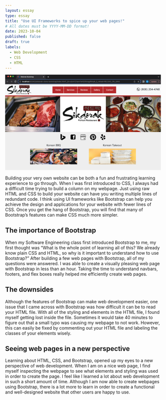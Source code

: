 ```yaml
---
layout: essay
type: essay
title: "Use UI Frameworks to spice up your web pages!"
# All dates must be YYYY-MM-DD format!
date: 2023-10-04
published: false
draft: true
labels:
  - Web Development
  - CSS
  - HTML
---
```

<img src="../img/ui-pic/bootstrap.png" width= "600">

Building your very own website can be both a fun and frustrating learning experience to go through. When I was first introduced to CSS, I always had a difficult time trying to build a column on my webpage. Just using raw HTML and CSS to build your website can have you writing multiple lines of redundant code. I think using UI frameworks like Bootstrap can help you achieve the design and applications for your website with fewer lines of CSS. Once you get the hang of Bootstrap, you will find that many of Bootstrap’s features can make CSS much more simpler.

## The importance of Bootstrap
When my Software Engineering class first introduced Bootstrap to me, my first thought was “What is the whole point of learning all of this? We already know plain CSS and HTML, so why is it important to understand how to use Bootstrap?” After building a few web pages with Bootstrap, all of my questions were answered. I was able to create a visually pleasing web page with Bootstrap in less than an hour. Taking the time to understand navbars, footers, and flex boxes really helped me efficiently create web pages.

## The downsides
Although the features of Bootstrap can make web development easier, one issue that I came across with Bootstrap was how difficult it can be to read your HTML file. With all of the styling and elements in the HTML file, I found myself getting lost inside the file. Sometimes it would take 40 minutes to figure out that a small typo was causing my webpage to not work. However, this can easily be fixed by commenting out your HTML file and labeling the classes of your elements wisely.

## Seeing web pages in a new perspective
Learning about HTML, CSS, and Bootstrap, opened up my eyes to a new perspective of web development. When I am on a nice web page, I find myself inspecting the webpage to see what elements and styling was used in order to create the page. I feel like I learned a lot about web development in such a short amount of time. Although I am now able to create webpages using Bootstrap, there is a lot more to learn in order to create a functional and well-designed website that other users are happy to use. 

